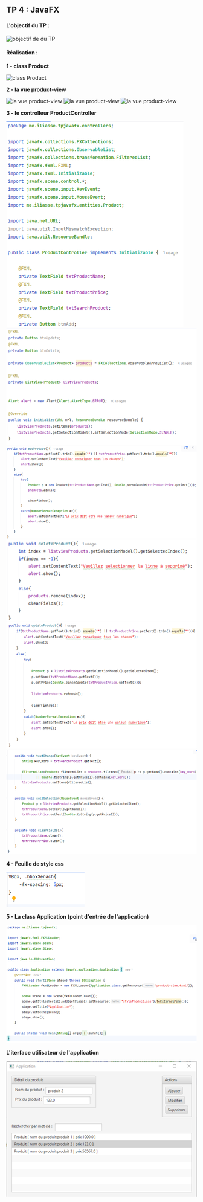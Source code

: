 <h2>TP 4 : JavaFX</h2>
<h4>L'objectif du TP : </h4>
<img scr="./imgs/1.png" alt="objectif de du TP" />

<h4>Réalisation : </h4>

<p><b>1 - class Product </b></p>
<img scr="./imgs/2.png" alt="class Product" />
<br />

<p><b>2 - la vue product-view </b></p>
<img scr="./imgs/3.png" alt="la vue product-view" />
<img scr="./imgs/33.png" alt="la vue product-view" />
<img scr="./imgs/333.png" alt="la vue product-view" />
<br />

<p><b>3 - le controlleur ProductController </b></p>
<img src="./imgs/4.png" alt="le controlleur ProductController" />
<img src="./imgs/44.png" alt="le controlleur ProductController" />
<img src="./imgs/444.png" alt="le controlleur ProductController" />
<img src="./imgs/4444.png" alt="le controlleur ProductController" />
<img src="./imgs/44444.png" alt="le controlleur ProductController" />
<img src="./imgs/444444.png" alt="le controlleur ProductController" />

<br />

<p><b>4 - Feuille de style css </b></p>
<img src="./imgs/5.png" alt="la feuille de style css" />
<br />

<p><b>5 - La class Application (point d'entrée de l'application) </b></p>
<img src="./imgs/6.png" alt="la class Application" />
<br />

<p><b>L'iterface utilisateur de l'application</b></p>
<img src="./imgs/7.png" alt="la class Application" />
